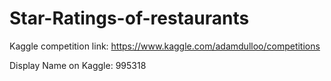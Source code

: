 # Star-Ratings-of-restaurants

Kaggle competition link: https://www.kaggle.com/adamdulloo/competitions

Display Name on Kaggle: 995318
